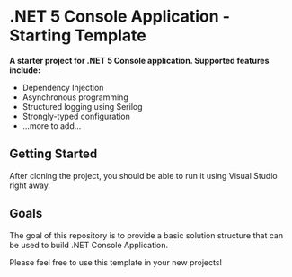 # .NET 5 Console Application - Starting Template
**A starter project for .NET 5 Console application. Supported features include:**
* Dependency Injection
* Asynchronous programming
* Structured logging using Serilog
* Strongly-typed configuration
* ...more to add...

Getting Started
---
After cloning the project, you should be able to run it using Visual Studio right away.

Goals
---
The goal of this repository is to provide a basic solution structure that can be used to build .NET Console Application.

Please feel free to use this template in your new projects!
